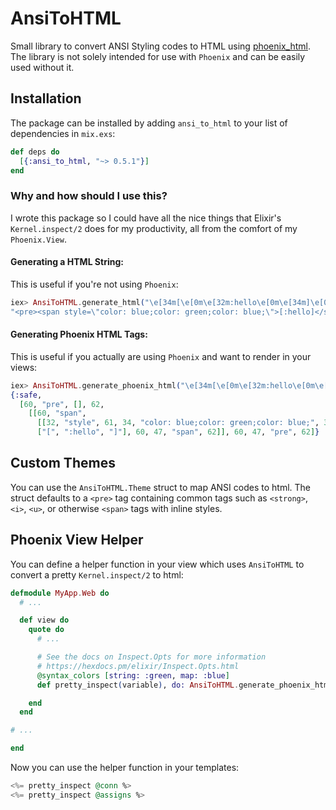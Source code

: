 # AnsiToHTML

Small library to convert ANSI Styling codes to HTML using [phoenix_html](https://github.com/phoenixframework/phoenix_html).
The library is not solely intended for use with `Phoenix` and can be easily used without it.

## Installation

The package can be installed by adding `ansi_to_html` to your list of dependencies in `mix.exs`:

```elixir
def deps do
  [{:ansi_to_html, "~> 0.5.1"}]
end
```

### Why and how should I use this?

I wrote this package so I could have all the nice things that Elixir's `Kernel.inspect/2` does for my productivity, all from the comfort of my `Phoenix.View`.

#### Generating a HTML String:
This is useful if you're not using `Phoenix`:
```elixir
iex> AnsiToHTML.generate_html("\e[34m[\e[0m\e[32m:hello\e[0m\e[34m]\e[0m")
"<pre><span style=\"color: blue;color: green;color: blue;\">[:hello]</span></pre>"
```

#### Generating Phoenix HTML Tags:
This is useful if you actually are using `Phoenix` and want to render in your views:
```elixir
iex> AnsiToHTML.generate_phoenix_html("\e[34m[\e[0m\e[32m:hello\e[0m\e[34m]\e[0m")
{:safe,
  [60, "pre", [], 62,
    [[60, "span",
      [[32, "style", 61, 34, "color: blue;color: green;color: blue;", 34]], 62,
      ["[", ":hello", "]"], 60, 47, "span", 62]], 60, 47, "pre", 62]}
```

## Custom Themes

You can use the `AnsiToHTML.Theme` struct to map ANSI codes to html.
The struct defaults to a `<pre>` tag containing common tags such as `<strong>`, `<i>`, `<u>`, or otherwise `<span>` tags with inline styles.

## Phoenix View Helper

You can define a helper function in your view which uses `AnsiToHTML` to convert a pretty `Kernel.inspect/2` to html:

```elixir
defmodule MyApp.Web do
  # ...

  def view do
    quote do
      # ...

      # See the docs on Inspect.Opts for more information
      # https://hexdocs.pm/elixir/Inspect.Opts.html
      @syntax_colors [string: :green, map: :blue]
      def pretty_inspect(variable), do: AnsiToHTML.generate_phoenix_html inspect variable, pretty: true, syntax_colors: @syntax_colors

    end
  end

# ...

end
```

Now you can use the helper function in your templates:

```elixir
<%= pretty_inspect @conn %>
<%= pretty_inspect @assigns %>
```
